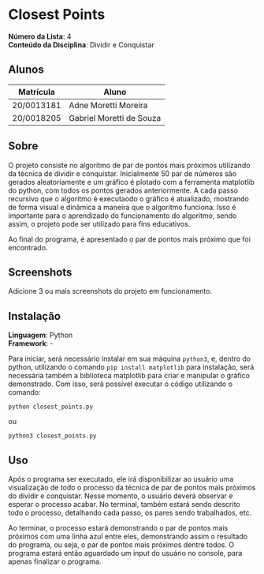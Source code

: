 # Closest Points

**Número da Lista**: 4<br>
**Conteúdo da Disciplina**: Dividir e Conquistar<br>

## Alunos
|Matrícula | Aluno |
| -- | -- |
| 20/0013181  | Adne Moretti Moreira |
| 20/0018205  | Gabriel Moretti de Souza |

## Sobre 

O projeto consiste no algoritmo de par de pontos mais próximos utilizando da técnica de dividir e conquistar.
Inicialmente 50 par de números são gerados aleatoriamente e um gráfico é plotado com a ferramenta matplotlib do python, com todos os pontos gerados anteriormente.  A cada passo recursivo que o algoritmo é executaodo o gráfico é atualizado, mostrando de forma visual e dinâmica a maneira que o algoritmo funciona. Isso é importante para o aprendizado do funcionamento do algoritmo, sendo assim, o projeto pode ser utilizado para fins educativos.

Ao final do programa, é apresentado o par de pontos mais próximo que foi encontrado. 

## Screenshots
Adicione 3 ou mais screenshots do projeto em funcionamento.

## Instalação 
**Linguagem**: Python<br>
**Framework**: - <br>

Para iniciar, será necessário instalar em sua máquina ```python3```, e, dentro do python, utilizando o comando ```pip install matplotlib``` para instalação, será necessária também a biblioteca matplotlib para criar e manipular o gráfico demonstrado. Com isso, será possível executar o código utilizando o comando:

```
python closest_points.py
```

ou

```
python3 closest_points.py
```

## Uso 

Após o programa ser executado, ele irá disponibilizar ao usuário uma visualização de todo o processo da técnica de par de pontos mais próximos do dividir e conquistar. Nesse momento, o usuário deverá observar e esperar o processo acabar. No terminal, também estará sendo descrito todo o processo, detalhando cada passo, os pares sendo trabalhados, etc.

Ao terminar, o processo estará demonstrando o par de pontos mais próximos com uma linha azul entre eles, demonstrando assim o resultado do programa, ou seja, o par de pontos mais próximos dentre todos. O programa estará então aguardado um input do usuário no console, para apenas finalizar o programa.

